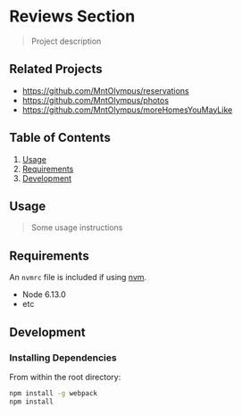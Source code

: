 # Reviews Section

> Project description

## Related Projects

  - https://github.com/MntOlympus/reservations
  - https://github.com/MntOlympus/photos
  - https://github.com/MntOlympus/moreHomesYouMayLike

## Table of Contents

1. [Usage](#Usage)
1. [Requirements](#requirements)
1. [Development](#development)

## Usage

> Some usage instructions

## Requirements

An `nvmrc` file is included if using [nvm](https://github.com/creationix/nvm).

- Node 6.13.0
- etc

## Development

### Installing Dependencies

From within the root directory:

```sh
npm install -g webpack
npm install
```

